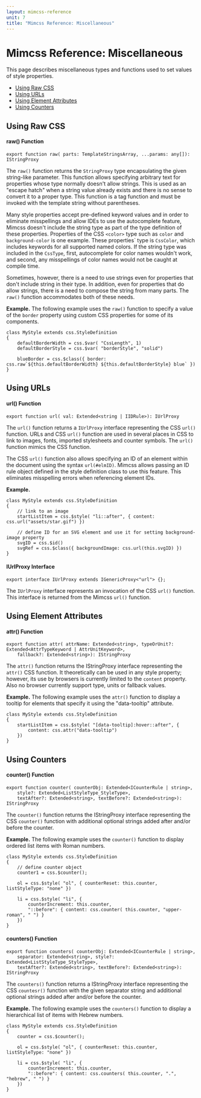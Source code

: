```yaml
---
layout: mimcss-reference
unit: 7
title: "Mimcss Reference: Miscellaneous"
---
```


# Mimcss Reference: Miscellaneous

This page describes miscellaneous types and functions used to set values of style properties.

- [Using Raw CSS](#using-raw-css)
- [Using URLs](#using-urls)
- [Using Element Attributes](#using-element-attributes)
- [Using Counters](#using-counters)


## Using Raw CSS

#### raw() Function

```tsx
export function raw( parts: TemplateStringsArray, ...params: any[]): IStringProxy
```

The `raw()` function returns the `StringProxy` type encapsulating the given string-like parameter. This function allows specifying arbitrary text for properties whose type normally doesn't allow strings. This is used as an "escape hatch" when a string value already exists and there is no sense to convert it to a proper type. This function is a tag function and must be invoked with the template string without parentheses.

Many style properties accept pre-defined keyword values and in order to eliminate misspellings and allow IDEs to use the autocomplete feature, Mimcss doesn't include the string type as part of the type definition of these properties. Properties of the CSS `<color>` type such as `color` and `background-color` is one example. These properties\` type is `CssColor`, which includes keywords for all supported named colors. If the string type was included in the `CssType`, first, autocomplete for color names wouldn't work, and second, any misspellings of color names would not be caught at compile time.

Sometimes, however, there is a need to use strings even for properties that don't include string in their type. In addition, even for properties that do allow strings, there is a need to compose the string from many parts. The `raw()` function accommodates both of these needs.

**Example.** The following example uses the `raw()` function to specify a value of the `border` property using custom CSS properties for some of its components.

```tsx
class MyStyle extends css.StyleDefinition
{
    defaultBorderWidth = css.$var( "CssLength", 1)
    defaultBorderStyle = css.$var( "borderStyle", "solid")

    blueBorder = css.$class({ border: css.raw`${this.defaultBorderWidth} ${this.defaultBorderStyle} blue` })
}
```

## Using URLs

#### url() Function

```tsx
export function url( val: Extended<string | IIDRule>): IUrlProxy
```

The `url()` function returns a `IUrlProxy` interface representing the CSS `url()` function. URLs and CSS `url()` function are used in several places in CSS to link to images, fonts, imported stylesheets and counter symbols. The `url()` function mimics the CSS function.

The CSS `url()` function also allows specifying an ID of an element within the document using the syntax `url(#elmID)`. Mimcss allows passing an ID rule object defined in the style definition class to use this feature. This eliminates misspelling errors when referencing element IDs.

**Example.**

```tsx
class MyStyle extends css.StyleDefinition
{
    // link to an image
    startListItem = css.$style( "li::after", { content: css.url("assets/star.gif") })

    // define ID for an SVG element and use it for setting background-image property
    svgID = css.$id()
    svgRef = css.$class({ backgroundImage: css.url(this.svgID) })
}
```

#### IUrlProxy Interface 

```tsx
export interface IUrlProxy extends IGenericProxy<"url"> {};
```

The `IUrlProxy` interface represents an invocation of the CSS `url()` function. This interface is returned from the Mimcss `url()` function.

## Using Element Attributes

#### attr() Function

```tsx
export function attr( attrName: Extended<string>, typeOrUnit?: Extended<AttrTypeKeyword | AttrUnitKeyword>,
    fallback?: Extended<string>): IStringProxy
```

The `attr()` function returns the IStringProxy interface representing the `attr()` CSS function. It theoretically can be used in any style property; however, its use by browsers is currently limited to the `content` property. Also no browser currently support type, units or fallback values.

**Example.** The following example uses the `attr()` function to display a tooltip for elements that specify it using the "data-tooltip" attribute.

```tsx
class MyStyle extends css.StyleDefinition
{
    startListItem = css.$style( "[data-tooltip]:hover::after", {
        content: css.attr("data-tooltip")
    })
}
```

## Using Counters

#### counter() Function

```tsx
export function counter( counterObj: Extended<ICounterRule | string>,
    style?: Extended<ListStyleType_StyleType>,
    textAfter?: Extended<string>, textBefore?: Extended<string>): IStringProxy
```

The `counter()` function returns the IStringProxy interface representing the CSS `counter()` function with additional optional strings added after and/or before the counter.

**Example.** The following example uses the `counter()` function to display ordered list items with Roman numbers.

```tsx
class MyStyle extends css.StyleDefinition
{
    // define counter object
    counter1 = css.$counter();

    ol = css.$style( "ol", { counterReset: this.counter, listStyleType: "none" })
    
    li = css.$style( "li", {
        counterIncrement: this.counter,
        "::before": { content: css.counter( this.counter, "upper-roman", " ") }
    })
}
```

#### counters() Function

```tsx
export function counters( counterObj: Extended<ICounterRule | string>,
    separator: Extended<string>, style?: Extended<ListStyleType_StyleType>,
    textAfter?: Extended<string>, textBefore?: Extended<string>): IStringProxy
```

The `counters()` function returns a IStringProxy interface representing the CSS `countesr()` function with the given separator string and additional optional strings added after and/or before the counter.

**Example.** The following example uses the `counters()` function to display a hierarchical list of items with Hebrew numbers.

```tsx
class MyStyle extends css.StyleDefinition
{
    counter = css.$counter();

    ol = css.$style( "ol", { counterReset: this.counter, listStyleType: "none" })
    
    li = css.$style( "li", {
        counterIncrement: this.counter,
        "::before": { content: css.counters( this.counter, ".", "hebrew", " ") }
    })
}
```

